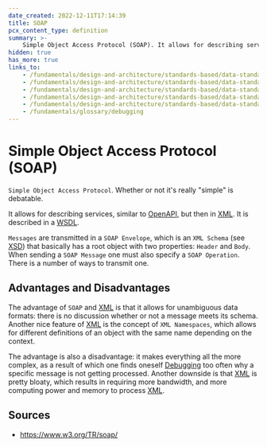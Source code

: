 ```yaml
---
date_created: 2022-12-11T17:14:39
title: SOAP
pcx_content_type: definition
summary: >-
    Simple Object Access Protocol (SOAP). It allows for describing services, similar to [Swagger](/fundamentals/design-and-architecture/standards-based/data-standards/#swagger), but then in [XML](/fundamentals/design-and-architecture/standards-based/data-standards/#xml). Whether or not it's really "simple" is debatable.
hidden: true
has_more: true
links_to:
    - /fundamentals/design-and-architecture/standards-based/data-standards/openapi
    - /fundamentals/design-and-architecture/standards-based/data-standards/swagger
    - /fundamentals/design-and-architecture/standards-based/data-standards/wsdl
    - /fundamentals/design-and-architecture/standards-based/data-standards/xml
    - /fundamentals/design-and-architecture/standards-based/data-standards/xsd
    - /fundamentals/glossary/debugging
---
```


# Simple Object Access Protocol (SOAP)

`Simple Object Access Protocol`. Whether or not it's really "simple" is debatable.

It allows for describing services, similar to [OpenAPI](/fundamentals/design-and-architecture/standards-based/data-standards/openapi), but then in [XML](/fundamentals/design-and-architecture/standards-based/data-standards/xml). It is described in a [WSDL](/fundamentals/design-and-architecture/standards-based/data-standards/wsdl).

`Messages` are transmitted in a `SOAP Envelope`, which is an `XML Schema` (see [XSD](/fundamentals/design-and-architecture/standards-based/data-standards/xsd)) that basically has a root object with two properties: `Header` and `Body`. When sending a `SOAP Message` one must also specify a `SOAP Operation`. There is a number of ways to transmit one.

## Advantages and Disadvantages

The advantage of `SOAP` and [XML](/fundamentals/design-and-architecture/standards-based/data-standards/xml) is that it allows for unambiguous data formats: there is no discussion whether or not a message meets its schema. Another nice feature of [XML](/fundamentals/design-and-architecture/standards-based/data-standards/xml) is the concept of `XML Namespaces`, which allows for different definitions of an object with the same name depending on the context.

The advantage is also a disadvantage: it makes everything all the more complex, as a result of which one finds oneself [Debugging](/fundamentals/glossary/debugging) too often why a specific message is not getting processed. Another downside is that [XML](/fundamentals/design-and-architecture/standards-based/data-standards/xml) is pretty bloaty, which results in requiring more bandwidth, and more computing power and memory to process [XML](/fundamentals/design-and-architecture/standards-based/data-standards/xml).

## Sources

-   https://www.w3.org/TR/soap/
